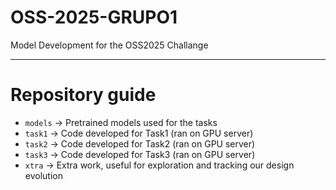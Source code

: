 # OSS-2025-GRUPO1

Model Development for the OSS2025 Challange

---

# Repository guide

- `models` → Pretrained models used for the tasks  
- `task1` → Code developed for Task1 (ran on GPU server)  
- `task2` → Code developed for Task2 (ran on GPU server)  
- `task3` → Code developed for Task3 (ran on GPU server)  
- `xtra` → Extra work, useful for exploration and tracking our design evolution
